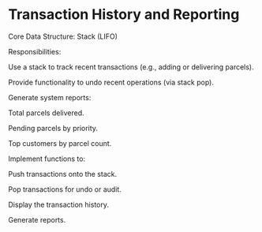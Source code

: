 # Transaction History and Reporting
Core Data Structure: Stack (LIFO)

Responsibilities:

Use a stack to track recent transactions (e.g., adding or delivering parcels).

Provide functionality to undo recent operations (via stack pop).

Generate system reports:

Total parcels delivered.

Pending parcels by priority.

Top customers by parcel count.

Implement functions to:

Push transactions onto the stack.

Pop transactions for undo or audit.

Display the transaction history.

Generate reports.
